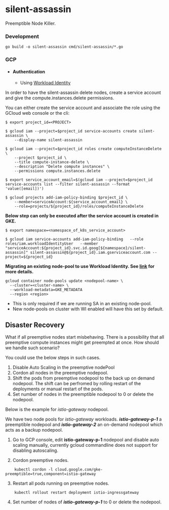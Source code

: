 # silent-assassin

Preemptible Node Killer.

### Development

```
go build -o silent-assassin cmd/silent-assassin/*.go
```

### GCP

* #### Authentication

    * Using [Workload Identity](https://cloud.google.com/kubernetes-engine/docs/how-to/workload-identity)

In order to have the silent-assassin delete nodes, create a service account and give the compute.instances.delete permissions.

You can either create the service account and associate the role using the GCloud web console or the cli:

```
$ export project_id=<PROJECT>
```
```
$ gcloud iam --project=$project_id service-accounts create silent-assassin \
    --display-name silent-assassin
```
```
$ gcloud iam --project=$project_id roles create computeInstanceDelete \
    --project $project_id \
    --title compute-instance-delete \
    --description "Delete compute instances" \
    --permissions compute.instances.delete
```
```
$ export service_account_email=$(gcloud iam --project=$project_id service-accounts list --filter silent-assassin --format 'value([email])')
```
```
$ gcloud projects add-iam-policy-binding $project_id \
    --member=serviceAccount:${service_account_email} \
    --role=projects/${project_id}/roles/computeInstanceDelete
```

**Below step can only be executed after the service account is created in GKE.**

```
$ export namespace=<namespace_of_k8s_service_account>

$ gcloud iam service-accounts add-iam-policy-binding   --role roles/iam.workloadIdentityUser   --member "serviceAccount:${project_id}.svc.id.goog[${namespace}/silent-assassin]" silent-assassin@${project_id}.iam.gserviceaccount.com --project=${project_id}
```

**Migrating an existing node-pool to use Workload Identity. See [link](https://cloud.google.com/kubernetes-engine/docs/how-to/workload-identity) for more details.**

```
gcloud container node-pools update <nodepool-name> \
  --cluster=<cluster-name> \
  --workload-metadata=GKE_METADATA
  --region <region>
 ```

 - This is only required if we are running SA in an existing node-pool.
 - New node-pools on cluster with WI enabled will have this set by default.

## Disaster Recovery

What if all preemptive nodes start misbehaving. There is a possibility that all preemptive compute instances might get preempted at once. How should we handle such scenario?

You could use the below steps in such cases.

1. Disable Auto Scaling in the preemptive nodePool
2. Cordon all nodes in the preemptive nodepool.
3. Shift the pods from preemptive nodepool to the back up on demand nodepool. The shift can be perfromed by rolling restart of the deployments or manual restart of the pods.
4. Set number of nodes in the preemptible nodepool to 0 or delete the nodepool.

Below is the example for *istio-gateway* nodepool.

We have two node pools for *istio-gateway* workloads. ***istio-gateway-p-1*** a preemptible nodepool and ***istio-gateway-2*** an on-demand nodepool which acts as a backup nodepool.

1. Go to GCP console, edit **istio-gateway-p-1** nodepool and disable auto scaling manually, currently gcloud commandline does not support for disabling autoscaling.

2. Cordon preemptive nodes.
```
    kubectl cordon -l cloud.google.com/gke-preemptible=true,component=istio-gateway
```
3. Restart all pods running on preemptive nodes.
```
    kubectl rollout restart deployment istio-ingressgateway
```
4. Set number of nodes of  ***istio-gateway-p-1*** to 0 or delete the nodepool.

